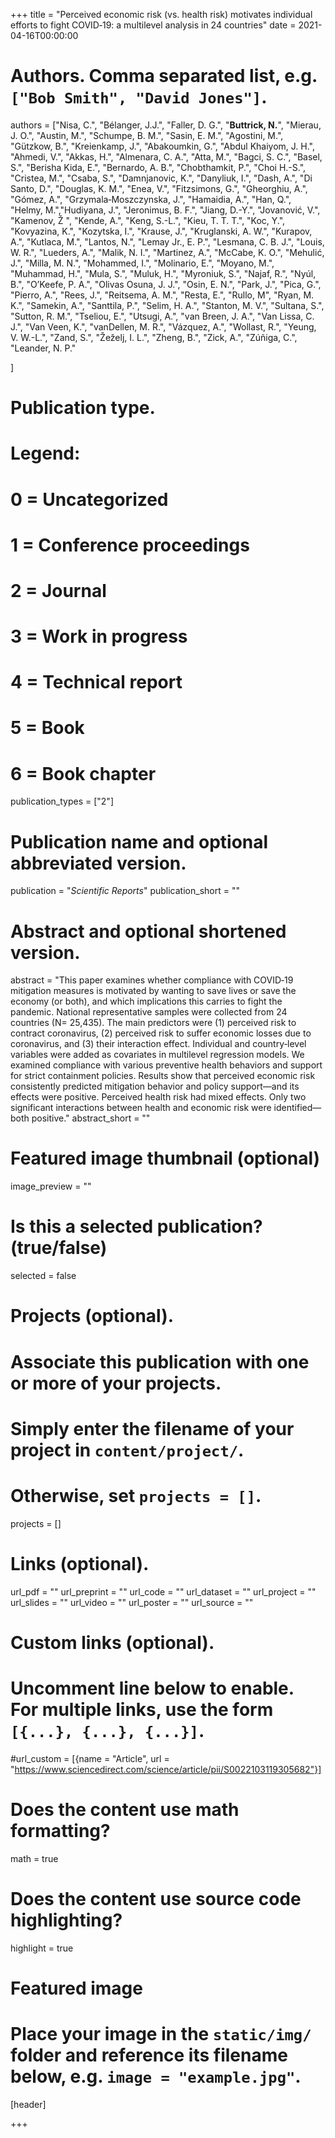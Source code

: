 +++
title = "Perceived economic risk (vs. health risk) motivates individual efforts to fight COVID‐19: a multilevel analysis in 24 countries"
date = 2021-04-16T00:00:00

# Authors. Comma separated list, e.g. `["Bob Smith", "David Jones"]`.
authors = ["Nisa, C.", "Bélanger, J.J.", "Faller, D. G.", "**Buttrick, N.**", "Mierau, J. O.", "Austin, M.", "Schumpe, B. M.", "Sasin, E. M.", "Agostini, M.", "Gützkow, B.", "Kreienkamp, J.", "Abakoumkin, G.", "Abdul Khaiyom, J. H.", "Ahmedi, V.", "Akkas, H.", "Almenara, C. A.", "Atta, M.", "Bagci, S. C.", "Basel, S.", "Berisha Kida, E.", "Bernardo, A. B.", "Chobthamkit, P.", "Choi H.-S.", "Cristea, M.", "Csaba, S.", "Damnjanovic, K.", "Danyliuk, I.", "Dash, A.", "Di Santo, D.",
"Douglas, K. M.", "Enea, V.", "Fitzsimons, G.", "Gheorghiu, A.", "Gómez, A.", "Grzymala‐Moszczynska, J.", "Hamaidia, A.", "Han, Q.", "Helmy, M.","Hudiyana, J.", "Jeronimus, B. F.", "Jiang, D.-Y.", "Jovanović, V.", "Kamenov, Ž ", "Kende, A.", "Keng, S.-L.", "Kieu, T. T. T.", "Koc, Y.", "Kovyazina, K.", "Kozytska, I.", "Krause, J.", "Kruglanski, A. W.", "Kurapov, A.", "Kutlaca, M.", "Lantos, N.", "Lemay Jr., E. P.", "Lesmana, C. B. J.", "Louis, W. R.", "Lueders, A.", "Malik, N. I.", 
"Martinez, A.", "McCabe, K. O.", "Mehulić, J.", "Milla, M. N.", "Mohammed, I.", "Molinario, E.", "Moyano, M.", "Muhammad, H.", "Mula, S.", "Muluk, H.", "Myroniuk, S.", "Najaf, R.", "Nyúl, B.", "O’Keefe, P. A.", "Olivas Osuna, J. J.", "Osin, E. N.", "Park, J.", "Pica, G.", "Pierro, A.", "Rees, J.",  "Reitsema, A. M.", "Resta, E.", "Rullo, M", "Ryan, M. K.", "Samekin, A.", "Santtila, P.", "Selim, H. A.", "Stanton, M. V.", "Sultana, S.", "Sutton, R. M.", "Tseliou, E.", "Utsugi, A.", "van Breen, J. A.", "Van Lissa, C. J.", "Van Veen, K.", "vanDellen, M. R.", "Vázquez, A.", "Wollast, R.", "Yeung, V. W.-L.", "Zand, S.", "Žeželj, I. L.", "Zheng, B.", "Zick, A.", "Zúñiga, C.", "Leander, N. P."

]

# Publication type.
# Legend:
# 0 = Uncategorized
# 1 = Conference proceedings
# 2 = Journal
# 3 = Work in progress
# 4 = Technical report
# 5 = Book
# 6 = Book chapter
publication_types = ["2"]

# Publication name and optional abbreviated version.
publication = "*Scientific Reports*"
publication_short = ""

# Abstract and optional shortened version.
abstract = "This paper examines whether compliance with COVID‐19 mitigation measures is motivated by wanting to save lives or save the economy (or both), and which implications this carries to fight the pandemic. National representative samples were collected from 24 countries (N= 25,435). The main predictors were (1) perceived risk to contract coronavirus, (2) perceived risk to suffer economic losses due to coronavirus, and (3) their interaction effect. Individual and country‐level variables were added as covariates in multilevel regression models. We examined compliance with various preventive health behaviors and support for strict containment policies. Results show that perceived economic risk consistently predicted mitigation behavior and policy support—and its effects were positive. Perceived health risk had mixed effects. Only two significant interactions between health and economic risk were identified—both positive."
abstract_short = ""

# Featured image thumbnail (optional)
image_preview = ""

# Is this a selected publication? (true/false)
selected = false

# Projects (optional).
#   Associate this publication with one or more of your projects.
#   Simply enter the filename of your project in `content/project/`.
#   Otherwise, set `projects = []`.
projects = []

# Links (optional).
url_pdf = ""
url_preprint = ""
url_code = ""
url_dataset = ""
url_project = ""
url_slides = ""
url_video = ""
url_poster = ""
url_source = ""

# Custom links (optional).
#   Uncomment line below to enable. For multiple links, use the form `[{...}, {...}, {...}]`.
#url_custom = [{name = "Article", url = "https://www.sciencedirect.com/science/article/pii/S0022103119305682"}]

# Does the content use math formatting?
math = true

# Does the content use source code highlighting?
highlight = true

# Featured image
# Place your image in the `static/img/` folder and reference its filename below, e.g. `image = "example.jpg"`.
[header]

+++

